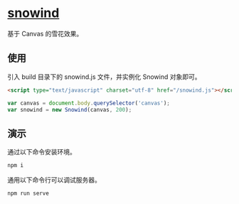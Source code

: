 # [snowind](https://github.com/chaosannals/snowind)

基于 Canvas 的雪花效果。

## 使用

引入 build 目录下的 snowind.js 文件，并实例化 Snowind 对象即可。

```html
<script type="text/javascript" charset="utf-8" href="/snowind.js"></script>
```

```js
var canvas = document.body.querySelector('canvas');
var snowind = new Snowind(canvas, 200);
```

## 演示

通过以下命令安装环境。

```bash
npm i
```

通用以下命令行可以调试服务器。

```bash
npm run serve
```
